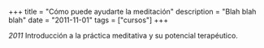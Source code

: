 +++
title = "Cómo puede ayudarte la meditación"
description = "Blah blah blah"
date = "2011-11-01"
tags = ["cursos"]
+++


*2011*
Introducción a la práctica meditativa y su potencial terapéutico.
